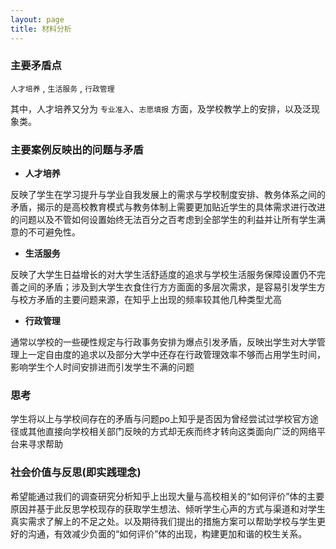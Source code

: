 ```yaml
---
layout: page
title: 材料分析
---
```


### **主要矛盾点**

``人才培养`` , ``生活服务`` , ``行政管理``

其中，人才培养又分为 ``专业准入``、``志愿填报`` 方面，及学校教学上的安排，以及泛现象类。


### **主要案例反映出的问题与矛盾**

- **人才培养**

反映了学生在学习提升与学业自我发展上的需求与学校制度安排、教务体系之间的矛盾，揭示的是高校教育模式与教务体制上需要更加贴近学生的具体需求进行改进的问题以及不管如何设置始终无法百分之百考虑到全部学生的利益并让所有学生满意的不可避免性。

- **生活服务**

反映了大学生日益增长的对大学生活舒适度的追求与学校生活服务保障设置仍不完善之间的矛盾；涉及到大学生衣食住行方方面面的多层次需求，是容易引发学生方与校方矛盾的主要问题来源，在知乎上出现的频率较其他几种类型尤高

- **行政管理**

通常以学校的一些硬性规定与行政事务安排为爆点引发矛盾，反映出学生对大学管理上一定自由度的追求以及部分大学中还存在行政管理效率不够而占用学生时间，影响学生个人时间安排进而引发学生不满的问题

### **思考**

学生将以上与学校间存在的矛盾与问题po上知乎是否因为曾经尝试过学校官方途径或其他直接向学校相关部门反映的方式却无疾而终才转向这类面向广泛的网络平台来寻求帮助

### **社会价值与反思(即实践理念)**

希望能通过我们的调查研究分析知乎上出现大量与高校相关的“如何评价”体的主要原因并基于此反思学校现存的获取学生想法、倾听学生心声的方式与渠道和对学生真实需求了解上的不足之处。以及期待我们提出的措施方案可以帮助学校与学生更好的沟通，有效减少负面的“如何评价”体的出现，构建更加和谐的校生关系。
